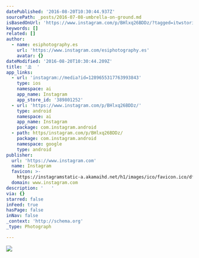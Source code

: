 ```yaml
---
datePublished: '2016-08-20T10:30:44.937Z'
sourcePath: _posts/2016-07-08-umbrella-on-ground.md
isBasedOnUrl: 'https://www.instagram.com/p/BHlxq26BDDz/?tagged=itwstories'
keywords: []
related: []
author:
  - name: esiphotography.es
    url: 'https://www.instagram.com/esiphotography.es'
    avatar: {}
dateModified: '2016-08-20T10:30:44.209Z'
title: '⛱  '
app_links:
  - url: 'instagram://media?id=1289655317763993843'
    type: ios
    namespace: ai
    app_name: Instagram
    app_store_id: '389801252'
  - url: 'https://www.instagram.com/p/BHlxq26BDDz/'
    type: android
    namespace: ai
    app_name: Instagram
    package: com.instagram.android
  - path: https/instagram.com/p/BHlxq26BDDz/
    package: com.instagram.android
    namespace: google
    type: android
publisher:
  url: 'https://www.instagram.com'
  name: Instagram
  favicon: >-
    https://instagramstatic-a.akamaihd.net/h1/images/ico/favicon.ico/dfa85bb1fd63.ico
  domain: www.instagram.com
description: '   '
via: {}
starred: false
inFeed: true
hasPage: false
inNav: false
_context: 'http://schema.org'
_type: Photograph

---
```

![   ](https://imgflo.herokuapp.com/graph/vahj1ThiexotieMo/ea7f240342561612ffc789e33c979233/croprotate.jpg?cropheight=449&cropwidth=640&degrees=0&input=https%3A%2F%2Fscontent.cdninstagram.com%2Ft51.2885-15%2Fs640x640%2Fsh0.08%2Fe35%2F13636257_1739822639609372_853154420_n.jpg%3Fig_cache_key%3DMTI4OTY1NTMxNzc2Mzk5Mzg0Mw%253D%253D.2&x=0&y=96)